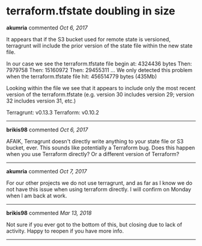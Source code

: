 # terraform.tfstate doubling in size

**akumria** commented *Oct 6, 2017*

It appears that if the S3 bucket used for remote state is versioned, terragrunt will include the prior version of the state file within the new state file.

In our case we see the terraform.tfstate file begin at: 4324436 bytes
Then: 7979758
Then: 15160972
Then: 29455311
...
We only detected this problem when the terraform.tfstate file hit: 456514779 bytes (435Mb)

Looking within the file we see that it appears to include only the most recent version of the terraform.tfstate (e.g. version 30 includes version 29; version 32 includes version 31, etc.)

Terragrunt: v0.13.3
Terraform: v0.10.2
<br />
***


**brikis98** commented *Oct 6, 2017*

AFAIK, Terragrunt doesn't directly write anything to your state file or S3 bucket, ever. This sounds like potentially a Terraform bug. Does this happen when you use Terraform directly? Or a different version of Terraform?
***

**akumria** commented *Oct 7, 2017*

For our other projects we do not use terragrunt, and as far as I know we do not have this issue when using terraform directly. I will confirm on Monday when I am back at work.

***

**brikis98** commented *Mar 13, 2018*

Not sure if you ever got to the bottom of this, but closing due to lack of activity. Happy to reopen if you have more info.
***

